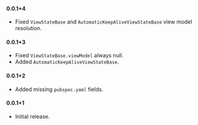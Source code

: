 #### 0.0.1+4
- Fixed `ViewStateBase` and `AutomaticKeepAliveViewStateBase` view model resolution.

#### 0.0.1+3
- Fixed `ViewStateBase.viewModel` always null.
- Added `AutomaticKeepAliveViewStateBase`.

#### 0.0.1+2
- Added missing `pubspec.yaml` fields.

#### 0.0.1+1
- Initial release.